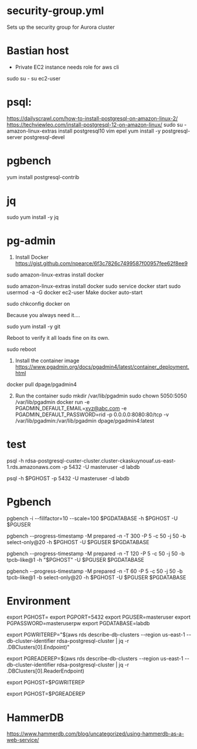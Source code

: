 
security-group.yml
==================
Sets up the security group for Aurora cluster




Bastian host
============
- Private EC2 instance needs role for aws cli

sudo su -
su ec2-user

psql:
====
https://dailyscrawl.com/how-to-install-postgresql-on-amazon-linux-2/
https://techviewleo.com/install-postgresql-12-on-amazon-linux/
sudo su -
amazon-linux-extras install postgresql10 vim epel
yum install -y postgresql-server postgresql-devel

pgbench
=======
yum install postgresql-contrib

jq
==
sudo yum install -y jq

pg-admin
========

1. Install Docker
https://gist.github.com/npearce/6f3c7826c7499587f00957fee62f8ee9

sudo amazon-linux-extras install docker

sudo amazon-linux-extras install docker
sudo service docker start
sudo usermod -a -G docker ec2-user
Make docker auto-start

sudo chkconfig docker on

Because you always need it....

sudo yum install -y git

Reboot to verify it all loads fine on its own.

sudo reboot

1. Install the container image
https://www.pgadmin.org/docs/pgadmin4/latest/container_deployment.html

docker pull dpage/pgadmin4

2. Run the container
sudo mkdir /var/lib/pgadmin
sudo chown 5050:5050 /var/lib/pgadmin
docker run  -e PGADMIN_DEFAULT_EMAIL=xyz@abc.com -e PGADMIN_DEFAULT_PASSWORD=rid  -p 0.0.0.0:8080:80/tcp  -v /var/lib/pgadmin:/var/lib/pgadmin dpage/pgadmin4:latest



test
====

psql -h  rdsa-postgresql-custer-cluster.cluster-ckaskuynouaf.us-east-1.rds.amazonaws.com -p 5432 -U masteruser -d labdb

psql -h  $PGHOST -p 5432 -U masteruser -d labdb

Pgbench
========


pgbench -i --fillfactor=10 --scale=100 $PGDATABASE -h $PGHOST -U $PGUSER 

pgbench --progress-timestamp -M prepared -n -T 300 -P 5 -c 50 -j 50  -b select-only@20 -h $PGHOST -U $PGUSER  $PGDATABASE 


pgbench --progress-timestamp -M prepared -n -T 120 -P 5 -c 50 -j 50  -b tpcb-like@1 -h "$PGHOST" -U $PGUSER  $PGDATABASE 

pgbench --progress-timestamp -M prepared -n -T 60 -P 5 -c 50 -j 50 -b tpcb-like@1 -b select-only@20 -h $PGHOST -U $PGUSER  $PGDATABASE 


Environment
===========
export PGHOST=<cluster end point>
export PGPORT=5432
export PGUSER=masteruser
export PGPASSWORD=masteruserpw
export PGDATABASE=labdb

export PGWRITEREP="$(aws rds describe-db-clusters --region us-east-1 --db-cluster-identifier rdsa-postgresql-cluster | jq -r .DBClusters[0].Endpoint)"

export PGREADEREP=$(aws rds describe-db-clusters --region us-east-1 --db-cluster-identifier rdsa-postgresql-cluster | jq -r .DBClusters[0].ReaderEndpoint)

export PGHOST=$PGWRITEREP

export PGHOST=$PGREADEREP

HammerDB
========
https://www.hammerdb.com/blog/uncategorized/using-hammerdb-as-a-web-service/

